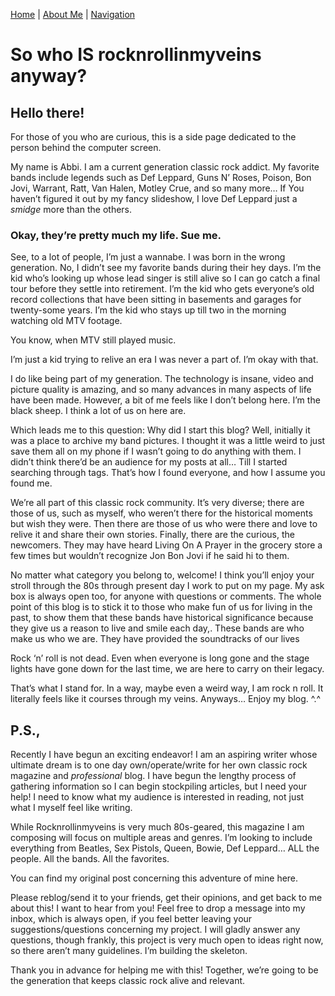 [Home](https://nmstamps.github.io/Rock-Vein/) | [About Me](about.md) | [Navigation](navigation.md)
 
# So who IS rocknrollinmyveins anyway?

## Hello there! 

For those of you who are curious, this is a side page dedicated to the person behind the computer screen.  

My name is Abbi.  I am a current generation classic rock addict.  My favorite bands include legends such as Def Leppard, Guns N’ Roses, Poison, Bon Jovi, Warrant, Ratt, Van Halen, Motley Crue, and so many more… If You haven’t figured it out by my fancy slideshow, I love Def Leppard just a *smidge* more than the others.

### Okay, they’re pretty much my life. Sue me.

See, to a lot of people, I’m just a wannabe.  I was born in the wrong generation.  No, I didn’t see my favorite bands during their hey days.  I’m the kid who’s looking up whose lead singer is still alive so I can go catch a final tour before they settle into retirement.  I’m the kid who gets everyone’s old record collections that have been sitting in basements and garages for twenty-some years.  I’m the kid who stays up till two in the morning watching old MTV footage.

You know, when MTV still played music.

I’m just a kid trying to relive an era I was never a part of.  I’m okay with that. 

I do like being part of my generation. The technology is insane, video and picture quality is amazing, and so many advances in many aspects of life have been made. However, a bit of me feels like I don’t belong here.  I’m the black sheep.  I think a lot of us on here are.

Which leads me to this question: Why did I start this blog?  Well, initially it was a place to archive my band pictures.  I thought it was a little weird to just save them all on my phone if I wasn’t going to do anything with them.  I didn’t think there’d be an audience for my posts at all…  Till I started searching through tags.  That’s how I found everyone, and how I assume you found me.

We’re all part of this classic rock community.  It’s very diverse; there are those of us, such as myself, who weren’t there for the historical moments but wish they were.  Then there are those of us who were there and love to relive it and share their own stories.  Finally, there are the curious, the newcomers.  They may have heard Living On A Prayer in the grocery store a few times but wouldn’t recognize Jon Bon Jovi if he said hi to them.

No matter what category you belong to, welcome!  I think you’ll enjoy your stroll through the 80s through present day I work to put on my page. My ask box is always open too, for anyone with questions or comments.   The whole point of this blog is to stick it to those who make fun of us for living in the past, to show them that these bands have historical significance because they give us a reason to live and smile each day,.  These bands are who make us who we are.  They have provided the soundtracks of our lives  

Rock ‘n’ roll is not dead.  Even when everyone is long gone and the stage lights have gone down for the last time, we are here to carry on their legacy.

That’s what I stand for.  In a way, maybe even a weird way, I am rock n roll.  It literally feels like it courses through my veins.  Anyways…  Enjoy my blog. ^.^

## P.S.,

Recently I have begun an exciting endeavor!  I am an aspiring writer whose ultimate dream is to one day own/operate/write for her own classic rock magazine and *professional* blog.  I have begun the lengthy process of gathering information so I can begin stockpiling articles, but I need your help!  I need to know what my audience is interested in reading, not just what I myself feel like writing.

While Rocknrollinmyveins is very much 80s-geared, this magazine I am composing will focus on multiple areas and genres.  I’m looking to include everything from Beatles, Sex Pistols, Queen, Bowie, Def Leppard…  ALL the people.  All the bands.  All the favorites.

You can find my original post concerning this adventure of mine here.

Please reblog/send it to your friends, get their opinions, and get back to me about this!  I want to hear from you!  Feel free to drop a message into my inbox, which is always open, if you feel better leaving your suggestions/questions concerning my project.  I will gladly answer any questions, though frankly, this project is very much open to ideas right now, so there aren’t many guidelines.  I’m building the skeleton.

Thank you in advance for helping me with this!  Together, we’re going to be the generation that keeps classic rock alive and relevant.
